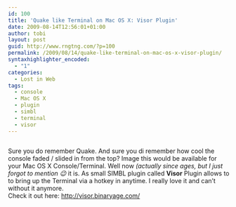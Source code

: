 ```yaml
---
id: 100
title: 'Quake like Terminal on Mac OS X: Visor Plugin'
date: 2009-08-14T12:56:01+01:00
author: tobi
layout: post
guid: http://www.rngtng.com/?p=100
permalink: /2009/08/14/quake-like-terminal-on-mac-os-x-visor-plugin/
syntaxhighlighter_encoded:
  - "1"
categories:
  - Lost in Web
tags:
  - console
  - Mac OS X
  - plugin
  - simbl
  - terminal
  - visor
---
```

<p style="text-align: center">
  <img class="aligncenter" src="http://visor.binaryage.com/shared/img/visor-mainshot.png" alt="" />
</p>

Sure you do remember Quake. And sure you di remember how cool the console faded / slided in from the top? Image this would be available for your Mac OS X Console/Terminal. Well now _(actually since ages, but I just forgot to mention 😉_ it is. As small SIMBL plugin called **Visor** Plugin allows to to bring up the Terminal via a hotkey in anytime. I really love it and can&#8217;t without it anymore.  
Check it out here: <http://visor.binaryage.com/>
